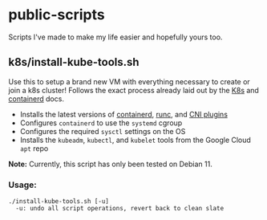 # public-scripts
Scripts I've made to make my life easier and hopefully yours too.

## k8s/install-kube-tools.sh
Use this to setup a brand new VM with everything necessary to create or join a k8s cluster! Follows the exact process already laid out by the [K8s](https://kubernetes.io/docs/setup/production-environment/tools/kubeadm/install-kubeadm/) and [containerd](https://github.com/containerd/containerd/blob/main/docs/getting-started.md) docs.
- Installs the latest versions of [containerd](https://github.com/containerd/containerd/releases/latest), [runc](https://github.com/opencontainers/runc/releases/latest), and [CNI plugins](https://github.com/containernetworking/plugins/releases/latest)
- Configures `containerd` to use the `systemd` cgroup
- Configures the required `sysctl` settings on the OS
- Installs the `kubeadm`, `kubectl`, and `kubelet` tools from the Google Cloud `apt` repo

**Note:** Currently, this script has only been tested on Debian 11.

### Usage:
```
./install-kube-tools.sh [-u]
  -u: undo all script operations, revert back to clean slate
```
